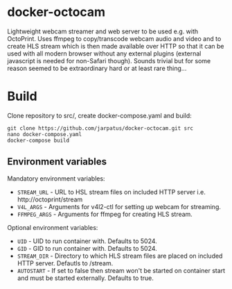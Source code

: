 # docker-octocam
Lightweight webcam streamer and web server to be used e.g. with OctoPrint. Uses ffmpeg to copy/transcode webcam audio and video and to create HLS stream which is then made available over HTTP so that it can be used with all modern browser without any external plugins (external javascript is needed for non-Safari though). Sounds trivial but for some reason seemed to be extraordinary hard or at least rare thing...

# Build
Clone repository to src/, create docker-compose.yaml and build:

```
git clone https://github.com/jarpatus/docker-octocam.git src
nano docker-compose.yaml
docker-compose build
```

## Environment variables
Mandatory environment variables:
* ```STREAM_URL``` - URL to HSL stream files on included HTTP server i.e. http://octoprint/stream 
* ```V4L_ARGS``` - Arguments for v4l2-ctl for setting up webcam for streaming.
* ```FFMPEG_ARGS``` - Arguments for ffmpeg for creating HLS stream.

Optional environment variables:
* ```UID``` - UID to run container with. Defaults to 5024.
* ```GID``` - GID to run container with. Defaults to 5024.
* ```STREAM_DIR``` - Directory to which HLS stream files are placed on included HTTP server. Defautls to /stream.
* ```AUTOSTART``` - If set to false then stream won't be started on container start and must be started externally. Defaults to true.

